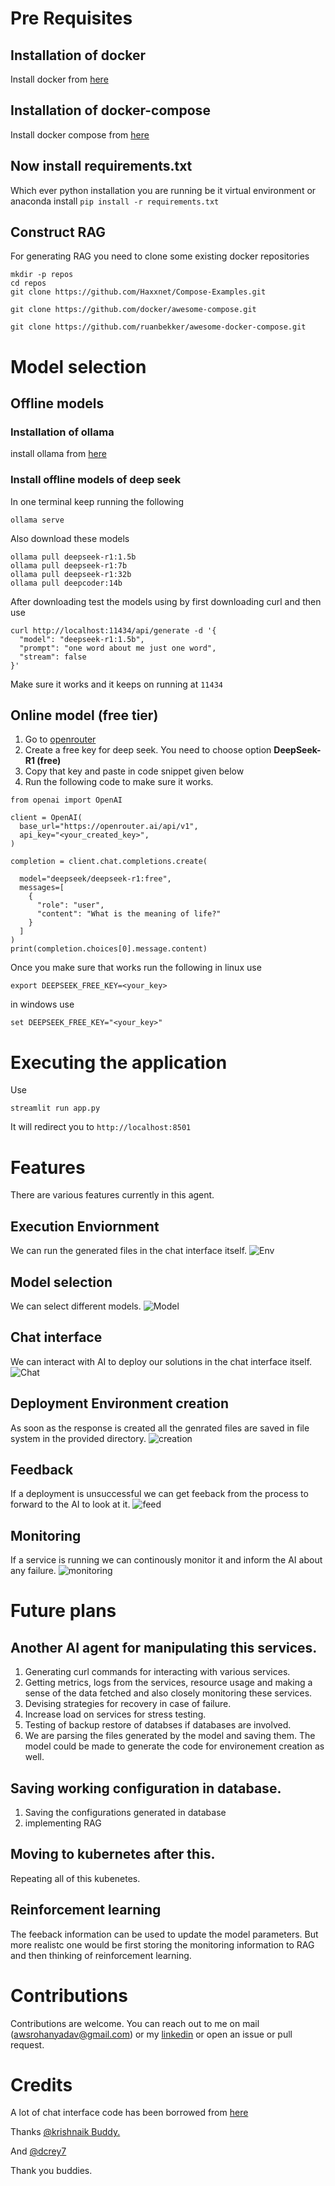 
# Pre Requisites
## Installation of docker 

Install docker from [here](https://docs.docker.com/engine/install/)

## Installation of docker-compose

Install docker compose from [here](https://docs.docker.com/compose/install/)


## Now install requirements.txt 

Which ever python  installation you are running be it virtual environment or anaconda 
install `pip install -r requirements.txt`

## Construct RAG
For generating RAG you need to clone some existing docker repositories

```
mkdir -p repos
cd repos
git clone https://github.com/Haxxnet/Compose-Examples.git

git clone https://github.com/docker/awesome-compose.git 

git clone https://github.com/ruanbekker/awesome-docker-compose.git

```

# Model selection 
## Offline models
### Installation of ollama 

install ollama from [here](https://ollama.com/download)

### Install offline models of deep seek
In one terminal keep running the following
```
ollama serve 
```

Also download these models
```
ollama pull deepseek-r1:1.5b 
ollama pull deepseek-r1:7b
ollama pull deepseek-r1:32b
ollama pull deepcoder:14b
```

After downloading test the models using
by first downloading curl and then use

```
curl http://localhost:11434/api/generate -d '{
  "model": "deepseek-r1:1.5b",
  "prompt": "one word about me just one word",
  "stream": false
}'
```

Make sure it works and it keeps on running at `11434`

## Online model (free tier)

1. Go to [openrouter](https://openrouter.ai/)
2. Create a free key for deep seek. You need to choose option **DeepSeek-R1 (free)**
3. Copy that key and paste in code snippet given below
4. Run the following code to make sure it works. 

```
from openai import OpenAI

client = OpenAI(
  base_url="https://openrouter.ai/api/v1",
  api_key="<your_created_key>",
)

completion = client.chat.completions.create(
 
  model="deepseek/deepseek-r1:free",
  messages=[
    {
      "role": "user",
      "content": "What is the meaning of life?"
    }
  ]
)
print(completion.choices[0].message.content)
```
Once you make sure that works 
run the following 
in linux use 
```
export DEEPSEEK_FREE_KEY=<your_key>
```
in windows use

```
set DEEPSEEK_FREE_KEY="<your_key>"
```

# Executing the application 
Use

```
streamlit run app.py
```

It will redirect you to `http://localhost:8501`

# Features
There are various features currently in this agent.
## Execution Enviornment
We can run the generated files in the chat interface itself.
![Env](./images/execution_env.png)

## Model selection
We can select different models. 
![Model](./images/model_selection.png)

## Chat interface
We can interact with AI to deploy our solutions in the chat interface itself.
![Chat](./images/chat_interface.png)

## Deployment Environment creation
As soon as the response is created all the genrated files are saved in file system in the provided 
directory.
![creation](./images/execution_env.png)

## Feedback
If a deployment is unsuccessful we can get feeback from the process to forward to the AI to look 
at it.
![feed](./images/feedback.png)

## Monitoring
If a service is running we can continously monitor it and inform the AI about any failure. 
![monitoring](./images/monitoring.png)

# Future plans



## Another AI agent for manipulating this services.
1. Generating curl commands for interacting with various services.
2. Getting metrics, logs from the services, resource usage and making a sense of the data fetched and also closely monitoring 
these services. 
3. Devising strategies for recovery in case of failure. 
4. Increase load on services for stress testing. 
5. Testing of backup restore of databses if databases are involved.
6. We are parsing the files generated by the model and saving them. The model could be made to generate the code for
environement creation as well.

## Saving working configuration in database.
1. Saving the configurations generated in database 
2. implementing RAG 

## Moving to kubernetes after this. 
Repeating all of this kubenetes. 

## Reinforcement learning
The feeback information can be used to update the model parameters. 
But more realistc one would be first storing the monitoring information to RAG 
and then thinking of reinforcement learning. 


# Contributions

Contributions are welcome. You can reach out to me on mail (awsrohanyadav@gmail.com) or my [linkedin](https://www.linkedin.com/in/deepanshu-yadav-8b324092/) or open an issue or pull request. 

# Credits

A lot of chat interface code has been borrowed from [here](https://github.com/krishnaik06/Gen-AI-With-Deep-Seek-R1)

Thanks [@krishnaik Buddy.](https://github.com/krishnaik06)

And [@dcrey7](https://github.com/dcrey7)

Thank you buddies.

